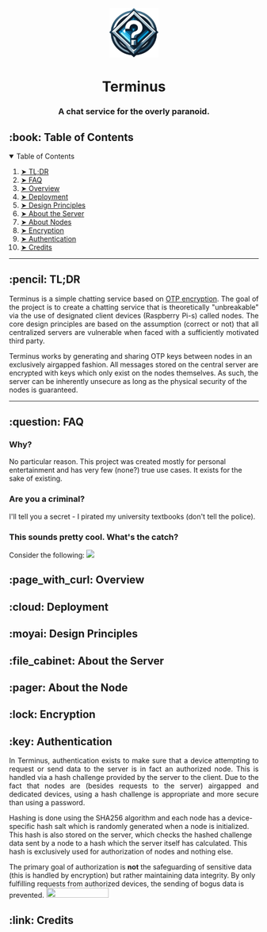 <p align="center"> 
  <img src="Terminus/assets/img/TerminusLogo.png" alt="Terminus Logo" width="100px" height="100px">
</p>
<h1 align="center"> Terminus </h1>
<h3 align="center"> A chat service for the overly paranoid. </h3>

<h2 id="table-of-contents"> :book: Table of Contents</h2>

<!-- TABLE OF CONTENTS -->
<details open="open">
  <summary>Table of Contents</summary>
  <ol>
    <li><a href="#tl-dr"> ➤ TL;DR</a></li>
    <li><a href="#faq"> ➤ FAQ</a></li>
    <li><a href="#overview"> ➤ Overview</a></li>
    <li><a href="#deployment"> ➤ Deployment</a></li>
    <li><a href="#design-principles"> ➤ Design Principles</a></li>
    <li><a href="#server"> ➤ About the Server</a></li>
    <li><a href="#node"> ➤ About Nodes</a></li>
    <li><a href="#encryption"> ➤ Encryption</a></li>
    <li><a href="#authentication"> ➤ Authentication</a></li>
    <li><a href="#credits"> ➤ Credits</a></li>
  </ol>
</details>

<hr>

<!-- TL;DR -->
<h2 id="tl-dr"> :pencil: TL;DR</h2>

<p align="justify"> 
  Terminus is a simple chatting service based on <a href="https://en.wikipedia.org/wiki/One-time_pad">OTP encryption</a>. The goal of the project is to create a chatting service that is theoretically "unbreakable" via the use of designated client devices (Raspberry Pi-s) called nodes. The core design principles are based on the assumption (correct or not) that all centralized servers are vulnerable when faced with a sufficiently motivated third party.

  Terminus works by generating and sharing OTP keys between nodes in an exclusively airgapped fashion. All messages stored on the central server are encrypted with keys which only exist on the nodes themselves. As such, the server can be inherently unsecure as long as the physical security of the nodes is guaranteed.
</p>

<hr>

<!-- FAQ -->
<h2 id="faq"> :question: FAQ</h2>

<p align="justify"> 
  <h3>Why?</h3>
  No particular reason. This project was created mostly for personal entertainment and has very few (none?) true use cases. It exists for the sake of existing.
  
  <h3>Are you a criminal?</h3>
  I'll tell you a secret - I pirated my university textbooks (don't tell the police).

  <h3>This sounds pretty cool. What's the catch?</h3>
  Consider the following:
  <img src="https://imgs.xkcd.com/comics/security.png" />
</p>

<!-- OVERVIEW -->
<h2 id="overview"> :page_with_curl: Overview</h2>

<p align="justify"> 
</p>

<!-- DEPLOYMENT -->
<h2 id="deployment"> :cloud: Deployment</h2>

<p align="justify"> 
</p>

<!-- DESIGN PRINCIPLES -->
<h2 id="design-principles"> :moyai: Design Principles</h2>

<p align="justify"> 
</p>

<!-- SERVER -->
<h2 id="server"> :file_cabinet: About the Server</h2>

<p align="justify"> 
</p>

<!-- NODE -->
<h2 id="node"> :pager: About the Node</h2>

<p align="justify"> 
</p>

<!-- ENCRYPTION -->
<h2 id="encryption"> :lock: Encryption</h2>

<p align="justify"> 
</p>

<!-- AUTHENTICATION -->
<h2 id="authentication"> :key: Authentication</h2>

<p align="justify"> 
  In Terminus, authentication exists to make sure that a device attempting to request or send data to the server is in fact an authorized node. This is handled via a hash challenge provided by the server to the client. Due to the fact that nodes are (besides requests to the server) airgapped and dedicated devices, using a hash challenge is appropriate and more secure than using a password. 

  Hashing is done using the SHA256 algorithm and each node has a device-specific hash salt which is randomly generated when a node is initialized. This hash is also stored on the server, which checks the hashed challenge data sent by a node to a hash which the server itself has calculated. This hash is exclusively used for authorization of nodes and nothing else.

  The primary goal of authorization is **not** the safeguarding of sensitive data (this is handled by encryption) but rather maintaining data integrity. By only fulfilling requests from authorized devices, the sending of bogus data is prevented.
  <img src="https://github.com/karl-k-m/Terminus/assets/74490726/dcc4e42c-11ca-4d03-870b-3ac8daae4d59" width="50%" height="50%"/>
</p>

<!-- CREDITS -->
<h2 id="credits"> :link: Credits</h2>

<p align="justify"> 
</p>
